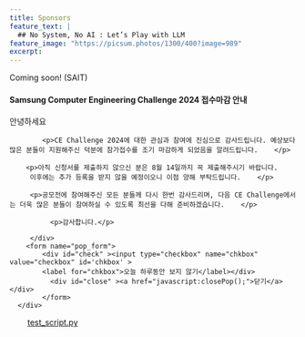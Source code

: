```yaml
---
title: Sponsors
feature_text: |
  ## No System, No AI : Let’s Play with LLM
feature_image: "https://picsum.photos/1300/400?image=989"
excerpt:
---
```


Coming soon!
(SAIT)


<!-- layer popup content -->

<div class="layerPopup" id="layer_popup" style="visibility: visible;">
    <div class="layerBox">
        <h4 class="title">Samsung Computer Engineering Challenge 2024 접수마감 안내</h4>
        <div class="cont">
            <p>안녕하세요</p>
	      
            <p>CE Challenge 2024에 대한 관심과 참여에 진심으로 감사드립니다. 예상보다 많은 분들이 지원해주신 덕분에 참가접수를 조기 마감하게 되었음을 알려드립니다.    </p>  

	    <p>아직 신청서를 제출하지 않으신 분은 8월 14일까지 꼭 제출해주시기 바랍니다.       
	     이후에는 추가 등록을 받지 않을 예정이오니 이점 양해 부탁드립니다.    </p>
                
	     <p>공모전에 참여해주신 모든 분들께 다시 한번 감사드리며, 다음 CE Challenge에서는 더욱 많은 분들이 참여하실 수 있도록 최선을 다해 준비하겠습니다.    </p>

              <p>감사합니다.</p>    
                  
         </div>
        <form name="pop_form">
            <div id="check" ><input type="checkbox" name="chkbox" value="checkbox" id='chkbox' >
            <label for="chkbox">오늘 하루동안 보지 않기</label></div>
		      <div id="close" ><a href="javascript:closePop();">닫기</a></div>    
		    </form>
	  </div>
</div>



 &nbsp;&nbsp;&nbsp;&nbsp;&nbsp;&nbsp;&nbsp;&nbsp;<a target="_blank" href="assets/files/test.py">test_script.py</a>

